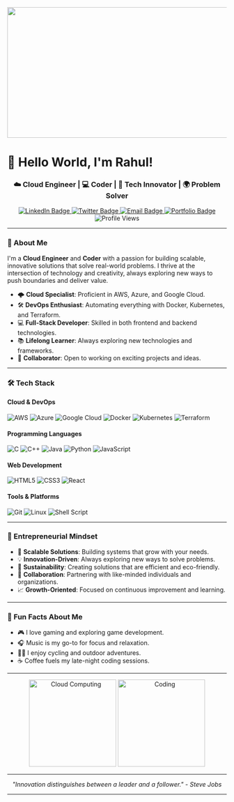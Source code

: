 <div align="center">
<!--   <img src="https://media.giphy.com/media/3oKIPEqDGUULpEU0aQ/giphy.gif" width="600" height="300"/> -->
  <img src="https://media.giphy.com/media/RbDKaczqWovIugyJmW/giphy.gif" width="600" height="300"/>
</div>

# 👋 Hello World, I'm Rahul!

<div align="center">
  <h3>☁️ Cloud Engineer | 💻 Coder | 🚀 Tech Innovator | 🌍 Problem Solver</h3>
</div>

<div id="badges" align="center">
  <a href="https://www.linkedin.com/in/genius-rahul-kumar23/">
    <img src="https://img.shields.io/badge/LinkedIn-0077B5?style=for-the-badge&logo=linkedin&logoColor=white" alt="LinkedIn Badge"/>
  </a>
  <a href="https://x.com/rahuldominant">
    <img src="https://img.shields.io/badge/Twitter-1DA1F2?style=for-the-badge&logo=twitter&logoColor=white" alt="Twitter Badge"/>
  </a>
  <a href="mailto:your-email@example.com">
    <img src="https://img.shields.io/badge/Email-D14836?style=for-the-badge&logo=gmail&logoColor=white" alt="Email Badge"/>
  </a>
  <a href="your-portfolio-URL">
    <img src="https://img.shields.io/badge/Portfolio-%23000000.svg?style=for-the-badge&logo=react&logoColor=white" alt="Portfolio Badge"/>
  </a>
</div>

<div align="center">
  <img src="https://komarev.com/ghpvc/?username=your-username&style=flat-square&color=blue" alt="Profile Views"/>
</div>

---

### 🌟 About Me

I'm a **Cloud Engineer** and **Coder** with a passion for building scalable, innovative solutions that solve real-world problems. I thrive at the intersection of technology and creativity, always exploring new ways to push boundaries and deliver value.

- 🌩️ **Cloud Specialist**: Proficient in AWS, Azure, and Google Cloud.
- 🛠️ **DevOps Enthusiast**: Automating everything with Docker, Kubernetes, and Terraform.
- 💻 **Full-Stack Developer**: Skilled in both frontend and backend technologies.
- 📚 **Lifelong Learner**: Always exploring new technologies and frameworks.
- 🤝 **Collaborator**: Open to working on exciting projects and ideas.

---

### 🛠️ Tech Stack

#### Cloud & DevOps
![AWS](https://img.shields.io/badge/AWS-%23FF9900.svg?style=for-the-badge&logo=amazon-aws&logoColor=white)
![Azure](https://img.shields.io/badge/azure-%230072C6.svg?style=for-the-badge&logo=microsoftazure&logoColor=white)
![Google Cloud](https://img.shields.io/badge/GoogleCloud-%234285F4.svg?style=for-the-badge&logo=google-cloud&logoColor=white)
![Docker](https://img.shields.io/badge/docker-%230db7ed.svg?style=for-the-badge&logo=docker&logoColor=white)
![Kubernetes](https://img.shields.io/badge/kubernetes-%23326ce5.svg?style=for-the-badge&logo=kubernetes&logoColor=white)
![Terraform](https://img.shields.io/badge/terraform-%235835CC.svg?style=for-the-badge&logo=terraform&logoColor=white)

#### Programming Languages
![C](https://img.shields.io/badge/c-%2300599C.svg?style=for-the-badge&logo=c&logoColor=white)
![C++](https://img.shields.io/badge/c++-%2300599C.svg?style=for-the-badge&logo=c%2B%2B&logoColor=white)
![Java](https://img.shields.io/badge/java-%23ED8B00.svg?style=for-the-badge&logo=openjdk&logoColor=white)
![Python](https://img.shields.io/badge/python-%2314354C.svg?style=for-the-badge&logo=python&logoColor=white)
![JavaScript](https://img.shields.io/badge/javascript-%23323330.svg?style=for-the-badge&logo=javascript&logoColor=%23F7DF1E)

#### Web Development
![HTML5](https://img.shields.io/badge/html5-%23E34F26.svg?style=for-the-badge&logo=html5&logoColor=white)
![CSS3](https://img.shields.io/badge/css3-%231572B6.svg?style=for-the-badge&logo=css3&logoColor=white)
![React](https://img.shields.io/badge/react-%2320232a.svg?style=for-the-badge&logo=react&logoColor=%2361DAFB)

#### Tools & Platforms
![Git](https://img.shields.io/badge/git-%23F05033.svg?style=for-the-badge&logo=git&logoColor=white)
![Linux](https://img.shields.io/badge/Linux-FCC624?style=for-the-badge&logo=linux&logoColor=black)
![Shell Script](https://img.shields.io/badge/shell_script-%23121011.svg?style=for-the-badge&logo=gnu-bash&logoColor=white)

---

### 🌟 Entrepreneurial Mindset

- 🎯 **Scalable Solutions**: Building systems that grow with your needs.
- 💡 **Innovation-Driven**: Always exploring new ways to solve problems.
- 🌱 **Sustainability**: Creating solutions that are efficient and eco-friendly.
- 🤝 **Collaboration**: Partnering with like-minded individuals and organizations.
- 📈 **Growth-Oriented**: Focused on continuous improvement and learning.

---

### 🎨 Fun Facts About Me

- 🎮 I love gaming and exploring game development.
- 🎧 Music is my go-to for focus and relaxation.
- 🚴‍♂️ I enjoy cycling and outdoor adventures.
- ☕ Coffee fuels my late-night coding sessions.

---

<div align="center">
  <img src="https://media.giphy.com/media/VTtANKl0beDFQRLDTh/giphy.gif?cid=ecf05e47p8yv86dnmlhehq5nfggrm8yzdwzhhg5v8xuo99nj&ep=v1_gifs_search&rid=giphy.gif&ct=g" width="200" height="200" alt="Cloud Computing"/>
  <img src="https://media.giphy.com/media/26tn33aiTi1jkl6H6/giphy.gif" width="200" height="200" alt="Coding"/>
<!--   <img src="https://media1.giphy.com/media/v1.Y2lkPTc5MGI3NjExd3c0eXgwODk2cmE3MzdmZWs0dm82dmZsMTdhdnkyeDgzY2g3b2EybSZlcD12MV9pbnRlcm5hbF9naWZfYnlfaWQmY3Q9Zw/1C8bHHJturSx2/giphy.gif" width="200" height="200" alt="Tech Innovation"/> -->
</div>

---

<div align="center">
  <i>"Innovation distinguishes between a leader and a follower." - Steve Jobs</i>
</div>

---
